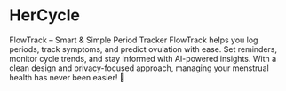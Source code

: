 # HerCycle
FlowTrack – Smart &amp; Simple Period Tracker FlowTrack helps you log periods, track symptoms, and predict ovulation with ease. Set reminders, monitor cycle trends, and stay informed with AI-powered insights. With a clean design and privacy-focused approach, managing your menstrual health has never been easier! 💖
